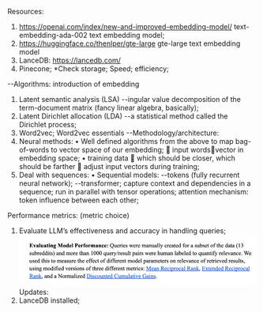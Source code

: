 Resources:
1.	https://openai.com/index/new-and-improved-embedding-model/
text-embedding-ada-002 text embedding model;
2.	https://huggingface.co/thenlper/gte-large
gte-large text embedding model
3.	LanceDB: https://lancedb.com/ 
4.	Pinecone;
*Check storage;
Speed; efficiency;

--Algorithms: introduction of embedding
1.	Latent semantic analysis (LSA) --ingular value decomposition of the term-document matrix (fancy linear algebra, basically);
2.	 Latent Dirichlet allocation (LDA) --a statistical method called the Dirichlet process;
3.	Word2vec; Word2vec essentials
--Methodology/architecture: 
1.	Neural methods:
•	Well defined algorithms from the above to map bag-of-words to vector space of our embedding;
	input wordsvector in embedding space;
•	training data  which should be closer, which should be farther  adjust input vectors during training;
2.	Deal with sequences:
•	Sequential models: 
--tokens (fully recurrent neural network);
--transformer; capture context and dependencies in a sequence; run in parallel with tensor operations; attention mechanism: token influence between each other;




Performance metrics: (metric choice)
1.	Evaluate LLM’s effectiveness and accuracy in handling queries;
![past project metric example](image.png)
Updates:
1.	LanceDB installed;
